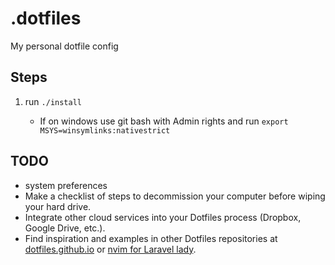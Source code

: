 # .dotfiles

My personal dotfile config

## Steps

1. run `./install`

   - If on windows use git bash with Admin rights and run `export MSYS=winsymlinks:nativestrict`

## TODO

- system preferences
- Make a checklist of steps to decommission your computer before wiping your hard drive.
- Integrate other cloud services into your Dotfiles process (Dropbox, Google Drive, etc.).
- Find inspiration and examples in other Dotfiles repositories at [dotfiles.github.io](https://dotfiles.github.io/) or [nvim for Laravel lady](https://github.com/jessarcher/dotfiles).
